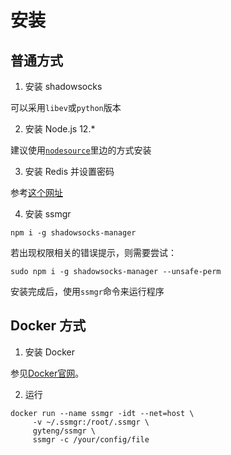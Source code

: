 # 安装

## 普通方式

1. 安装 shadowsocks

  可以采用`libev`或`python`版本

2. 安装 Node.js 12.*

  建议使用[`nodesource`](https://github.com/nodesource/distributions)里边的方式安装

3. 安装 Redis 并设置密码

  参考[这个网址](https://www.digitalocean.com/community/tutorials/how-to-install-and-secure-redis-on-ubuntu-18-04)

4. 安装 ssmgr

  ```shell
npm i -g shadowsocks-manager
```

  若出现权限相关的错误提示，则需要尝试：

  ```shell
sudo npm i -g shadowsocks-manager --unsafe-perm
```

  安装完成后，使用`ssmgr`命令来运行程序

## Docker 方式

1. 安装 Docker

  参见[Docker官网](https://docs.docker.com/install/)。

2. 运行

  ```shell
docker run --name ssmgr -idt --net=host \
       -v ~/.ssmgr:/root/.ssmgr \
       gyteng/ssmgr \
       ssmgr -c /your/config/file
```